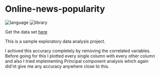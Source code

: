 # Online-news-popularity

![language](https://img.shields.io/badge/language-python-yellow.svg)
![library](https://img.shields.io/badge/library-sklearn-yellow.svg)

Get the data set [here](https://archive.ics.uci.edu/ml/datasets/online+news+popularity)

This is a sample exploratory data analysis project. 

I achived this accuracy completely by removing the correlated variables. Before going for this I plotted every single column with every other column and also I tried implementing Principal component analysis which again did'nt give me any accuracy anywhere close to this. 
